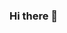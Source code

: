 ### Hi there 👋

<!--
**aarontully/aarontully** is a ✨ _special_ ✨ repository because its `README.md` (this file) appears on your GitHub profile.

Here are some ideas to get you started:

- 🔭 I’m currently working on C# using Blazor and WPF
- 🌱 I’m currently learning the cross-platform framework .NET Maui
- 👯 I’m looking to collaborate on anything C# and DotNet related
- 🤔 I’m looking for help with working as a Software Engineer
- 💬 Ask me about Blazor and WPF
- 📫 How to reach me: aarontully0@gmail.com
- 😄 Pronouns: He/Him/His
